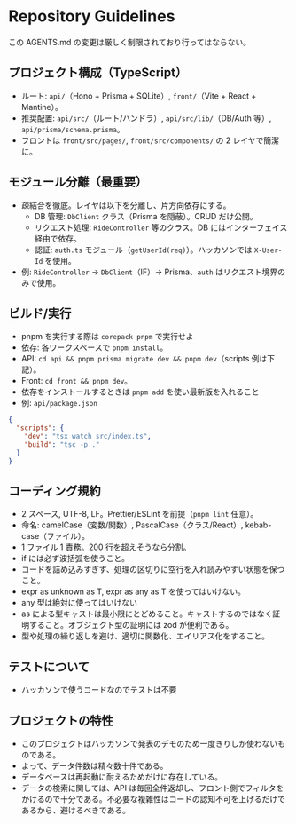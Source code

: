 ﻿# Repository Guidelines

この AGENTS.md の変更は厳しく制限されており行ってはならない。

## プロジェクト構成（TypeScript）

- ルート: `api/`（Hono + Prisma + SQLite）, `front/`（Vite + React + Mantine）。
- 推奨配置: `api/src/`（ルート/ハンドラ）, `api/src/lib/`（DB/Auth 等）, `api/prisma/schema.prisma`。
- フロントは `front/src/pages/`, `front/src/components/` の 2 レイヤで簡潔に。

## モジュール分離（最重要）

- 疎結合を徹底。レイヤは以下を分離し、片方向依存にする。
  - DB 管理: `DbClient` クラス（Prisma を隠蔽）。CRUD だけ公開。
  - リクエスト処理: `RideController` 等のクラス。DB にはインターフェイス経由で依存。
  - 認証: `auth.ts` モジュール（`getUserId(req)`）。ハッカソンでは `X-User-Id` を使用。
- 例: `RideController` → `DbClient`（IF）→ Prisma、`auth` はリクエスト境界のみで使用。

## ビルド/実行

- pnpm を実行する際は `corepack pnpm` で実行せよ
- 依存: 各ワークスペースで `pnpm install`。
- API: `cd api && pnpm prisma migrate dev && pnpm dev`（scripts 例は下記）。
- Front: `cd front && pnpm dev`。
- 依存をインストールするときは `pnpm add` を使い最新版を入れること
- 例: `api/package.json`

```json
{
  "scripts": {
    "dev": "tsx watch src/index.ts",
    "build": "tsc -p ."
  }
}
```

## コーディング規約

- 2 スペース, UTF-8, LF。Prettier/ESLint を前提（`pnpm lint` 任意）。
- 命名: camelCase（変数/関数）, PascalCase（クラス/React）, kebab-case（ファイル）。
- 1 ファイル 1 責務。200 行を超えそうなら分割。
- if には必ず波括弧を使うこと。
- コードを詰め込みすぎず、処理の区切りに空行を入れ読みやすい状態を保つこと。
- expr as unknown as T, expr as any as T を使ってはいけない。
- any 型は絶対に使ってはいけない
- as による型キャストは最小限にとどめること。キャストするのではなく証明すること。オブジェクト型の証明には zod が便利である。
- 型や処理の繰り返しを避け、適切に関数化、エイリアス化をすること。

## テストについて

- ハッカソンで使うコードなのでテストは不要

## プロジェクトの特性

- このプロジェクトはハッカソンで発表のデモのため一度きりしか使わないものである。
- よって、データ件数は精々数十件である。
- データベースは再起動に耐えるためだけに存在している。
- データの検索に関しては、API は毎回全件返却し、フロント側でフィルタをかけるので十分である。不必要な複雑性はコードの認知不可を上げるだけであるから、避けるべきである。
